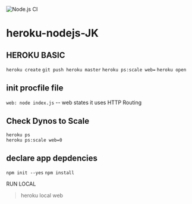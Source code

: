 ![Node.js CI](https://github.com/shivanahmady/heroku-jk/workflows/Node.js%20CI/badge.svg?branch=master)

 heroku-nodejs-JK
========================

## HEROKU BASIC 
 `heroku create`
 `git push heroku master`
 `heroku ps:scale web=`
 `heroku open`

## init procfile file 
 `web: node index.js`
-- web states it uses HTTP Routing

## Check Dynos to Scale
`heroku ps`         
`heroku ps:scale web=0`

 
## declare app depdencies
`npm init --yes`
`npm install`
  
  
RUN LOCAL
> heroku local web
 
